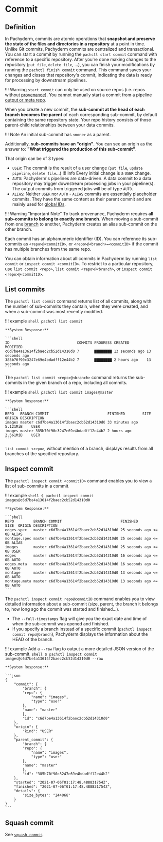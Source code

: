 # Commit

## Definition

In Pachyderm, commits are atomic operations that **snapshot and preserve the state of
the files and directories in a repository** at a point in time. 
Unlike Git commits, Pachyderm commits are centralized and transactional.
You can start a commit by running the `pachctl start commit` command with reference
to a specific repository. 
After you're done making changes to the repository (`put file`, `delete file`, ...),
you can finish your modifications by running the `pachctl finish commit` command.
This command saves your changes and closes that repository's commit,
indicating the data is ready for processing by downstream pipelines.

!!! Warning
    `start commit` can only be used on source repos (i.e. repos without [provenance](./provenance.md)).
    You cannot manually start a commit from a pipeline [output or meta repo](./repo.md).


When you create a new commit, the **sub-commit at the head of each branch becomes the parent** of
each corresponding sub-commit, by default containing the same repository state.
Your repo history consists of those parent-child relationships between your data commits.

!!! Note
    An initial sub-commit has `<none>` as a parent.

Additionally, **sub-commits have an "origin"**.
You can see an origin as the answer to: **"What triggered the production of this sub-commit"**.

That origin can be of 3 types:

- `USER`: The commit is the result of a user change (`put file`, `update pipeline`, `delete file`...)
!!! Info
    Every initial change is a `USER` change.
- `AUTO`: Pachyderm's pipelines are data-driven. A data commit to a data repository may
    trigger downstream processing jobs in your pipeline(s). The output commits from
    triggered jobs will be of type `AUTO`.
- `ALIAS`: Neither `USER` nor `AUTO` - `ALIAS` commits are essentially placeholder commits.
    They have the same content as their parent commit and are mainly used for [global IDs]().


!!! Warning "Important Note"
    To track provenance, Pachyderm requires **all sub-commits to belong to exactly one branch**.
    When moving a sub-commit from one [branch](./branch.md) to another, Pachyderm creates an alias
    sub-commit on the other branch.


Each commit has an alphanumeric identifier (ID). You can reference its sub-commits
as `<repo>@<commitID>`, or `<repo>@<branch>=<commitID>` if the commit has multiple branches
from the same repo.

You can obtain information about all commits in Pachyderm
by running `list commit` or `inspect commit <commitID>`.
To restrict to a particular repository, use `list commit <repo>`,
`list commit <repo>@<branch>`, or `inspect commit <repo>@<commitID>`.

## List commits
The `pachctl list commit` command returns list of all commits, along with the number of
sub-commits they contain, when they were created, and when a sub-commit was most recently modified.

!!! example
    ```shell
    pachctl list commit
    ```

    **System Response:**

    ```shell
    ID                               COMMITS PROGRESS CREATED        MODIFIED
    c6d7be4a13614f2baec2cb52d14310d0 7       ▇▇▇▇▇▇▇▇ 13 seconds ago 13 seconds ago
    385b70f90c3247e69e4bdadff12e44b2 7       ▇▇▇▇▇▇▇▇ 2 hours ago    13 seconds ago
    ```

The `pachctl list commit <repo>@<branch>` command returns the sub-commits in the given
branch of a repo, including all commits.

!!! example
    ```shell
    pachctl list commit images@master
    ```

    **System Response:**

    ```shell
    REPO   BRANCH COMMIT                           FINISHED        SIZE       ORIGIN DESCRIPTION
    images master c6d7be4a13614f2baec2cb52d14310d0 33 minutes ago  5.121MiB    USER
    images master 385b70f90c3247e69e4bdadff12e44b2 2 hours ago     2.561MiB    USER
    ```

`list commit <repo>`, without mention of a branch, displays results from all branches of the specified repository.

## Inspect commit
The `pachctl inspect commit <commitID>` command enables you to view a list of sub-commits in a commit.

!!! example
    ```shell
    $ pachctl inspect commit images@c6d7be4a13614f2baec2cb52d14310d0
    ```

    **System Response:**

    ```shell
    REPO         BRANCH COMMIT                           FINISHED       SIZE  ORIGIN DESCRIPTION
    edges.spec   master c6d7be4a13614f2baec2cb52d14310d0 25 seconds ago <= 0B ALIAS
    montage.spec master c6d7be4a13614f2baec2cb52d14310d0 25 seconds ago <= 0B ALIAS
    images       master c6d7be4a13614f2baec2cb52d14310d0 25 seconds ago <= 0B USER
    edges        master c6d7be4a13614f2baec2cb52d14310d0 16 seconds ago <= 0B AUTO
    edges.meta   master c6d7be4a13614f2baec2cb52d14310d0 16 seconds ago <= 0B AUTO
    montage      master c6d7be4a13614f2baec2cb52d14310d0 13 seconds ago <= 0B AUTO
    montage.meta master c6d7be4a13614f2baec2cb52d14310d0 13 seconds ago <= 0B AUTO
    ```

The `pachctl inspect commit repo@commitID` command enables you to view detailed
information about a sub-commit (size, parent, the branch it belongs to,
how long ago the commit was started and finished...).

- The `--full-timestamps` flag will give you the exact date and time
of when the sub-commit was opened and finished.
- If you specify a branch instead of a specific commit (`pachctl inspect commit repo@branch`),
Pachyderm displays the information about the HEAD of the branch.

!!! example
    Add a `--raw` flag to output a more detailed JSON version of the sub-commit.
    ```shell
    $ pachctl inspect commit images@c6d7be4a13614f2baec2cb52d14310d0 --raw
    ```

    **System Response:**

    ```json
    {
        "commit": {
            "branch": {
            "repo": {
                "name": "images",
                "type": "user"
            },
            "name": "master"
            },
            "id": "c6d7be4a13614f2baec2cb52d14310d0"
        },
        "origin": {
            "kind": "USER"
        },
        "parent_commit": {
            "branch": {
            "repo": {
                "name": "images",
                "type": "user"
            },
            "name": "master"
            },
            "id": "385b70f90c3247e69e4bdadff12e44b2"
        },
        "started": "2021-07-06T01:17:48.488831754Z",
        "finished": "2021-07-06T01:17:48.488831754Z",
        "details": {
            "size_bytes": "244068"
        }
    }
    ```

## Squash commit

See [`squash commit`]().



